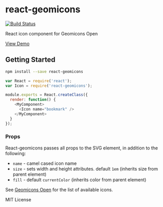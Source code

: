 
# react-geomicons

[![Build Status](https://travis-ci.org/jxnblk/react-geomicons.svg?branch=master)](https://travis-ci.org/jxnblk/react-geomicons)

React icon component for Geomicons Open

[View Demo](http://jxnblk.com/react-geomicons)

## Getting Started

```bash
npm install --save react-geomicons
```

```js
var React = require('react');
var Icon = require('react-geomicons');

module.exports = React.createClass({
  render: function() {
    <MyComponent>
      <Icon name="bookmark" />
    </MyComponent>
  }
});
```

### Props
React-geomicons passes all props to the SVG element, in addition to the following:

- `name` - camel cased icon name
- `size` - sets width and height attributes. default `1em` (inherits size from parent element)
- `fill` - default `currentColor` (inherits color from parent element)

See [Geomicons Open](https://github.com/jxnblk/geomicons-open) for the list of available icons.

MIT License

